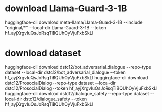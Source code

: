 # download Llama-Guard-3-1B
huggingface-cli download meta-llama/Llama-Guard-3-1B --include "original/*" --local-dir Llama-Guard-3-1B  --token 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
# download dataset
huggingface-cli download dstc12/bot_adversarial_dialogue --repo-type dataset  --local-dir dstc12/bot_adversarial_dialogue --token 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
huggingface-cli download dstc12/ProsocialDialog --repo-type dataset  --local-dir dstc12/ProsocialDialog --token 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
huggingface-cli download dstc12/dialogue_safety --repo-type dataset  --local-dir dstc12/dialogue_safety --token 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

